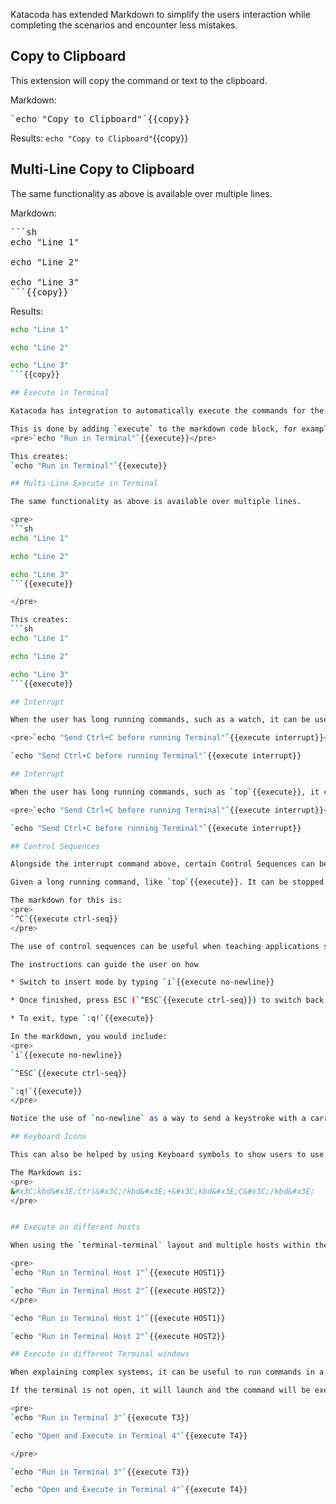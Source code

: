 Katacoda has extended Markdown to simplify the users interaction while completing the scenarios and encounter less mistakes.

## Copy to Clipboard

This extension will copy the command or text to the clipboard.

Markdown: 
<pre>`echo "Copy to Clipboard"`{{copy}}</pre>

Results:
`echo "Copy to Clipboard"`{{copy}}

## Multi-Line Copy to Clipboard

The same functionality as above is available over multiple lines.

Markdown:
<pre>
```sh
echo "Line 1"

echo "Line 2"

echo "Line 3"
```{{copy}}
</pre>

Results:
```sh
echo "Line 1"

echo "Line 2"

echo "Line 3"
```{{copy}}

## Execute in Terminal

Katacoda has integration to automatically execute the commands for the terminal.

This is done by adding `execute` to the markdown code block, for example:
<pre>`echo "Run in Terminal"`{{execute}}</pre>

This creates:
`echo "Run in Terminal"`{{execute}}

## Multi-Line Execute in Terminal

The same functionality as above is available over multiple lines.

<pre>
```sh
echo "Line 1"

echo "Line 2"

echo "Line 3"
```{{execute}}

</pre>

This creates:
```sh
echo "Line 1"

echo "Line 2"

echo "Line 3"
```{{execute}}

## Interrupt

When the user has long running commands, such as a watch, it can be useful to ensure that this is stopped but the user runs the next command. 

<pre>`echo "Send Ctrl+C before running Terminal"`{{execute interrupt}}</pre>

`echo "Send Ctrl+C before running Terminal"`{{execute interrupt}}

## Interrupt

When the user has long running commands, such as `top`{{execute}}, it can be useful to ensure that this is stopped but the user runs the next command. 

<pre>`echo "Send Ctrl+C before running Terminal"`{{execute interrupt}}</pre>

`echo "Send Ctrl+C before running Terminal"`{{execute interrupt}}

## Control Sequences

Alongside the interrupt command above, certain Control Sequences can be sent.

Given a long running command, like `top`{{execute}}. It can be stopped using <kbd>Ctrl</kbd>+<kbd>C</kbd>. This can be executed as a control sequence with the command `^C`{{execute ctrl-seq}}

The markdown for this is:
<pre>
`^C`{{execute ctrl-seq}}
</pre>

The use of control sequences can be useful when teaching applications such as `vim`{{execute}}.

The instructions can guide the user on how  

* Switch to insert mode by typing `i`{{execute no-newline}}

* Once finished, press ESC (`^ESC`{{execute ctrl-seq}}) to switch back to normal mode

* To exit, type `:q!`{{execute}}

In the markdown, you would include:
<pre>
`i`{{execute no-newline}}

`^ESC`{{execute ctrl-seq}}

`:q!`{{execute}}
</pre>

Notice the use of `no-newline` as a way to send a keystroke with a carriage return following it.

## Keyboard Icons

This can also be helped by using Keyboard symbols to show users to use <kbd>Ctrl</kbd>+<kbd>C</kbd>

The Markdown is:
<pre>
&#x3C;kbd&#x3E;Ctrl&#x3C;/kbd&#x3E;+&#x3C;kbd&#x3E;C&#x3C;/kbd&#x3E;
</pre>


## Execute on different hosts 

When using the `terminal-terminal` layout and multiple hosts within the cluster, you can have commands executed on which host is required. This is used within our [Kubernetes scenarios](https://www.katacoda.com/courses/kubernetes/getting-started-with-kubeadm).

<pre>
`echo "Run in Terminal Host 1"`{{execute HOST1}}

`echo "Run in Terminal Host 2"`{{execute HOST2}}
</pre>

`echo "Run in Terminal Host 1"`{{execute HOST1}}

`echo "Run in Terminal Host 2"`{{execute HOST2}}

## Execute in different Terminal windows

When explaining complex systems, it can be useful to run commands in a separate terminal window. This can be run automatically by including the target Terminal number. 

If the terminal is not open, it will launch and the command will be executed. 

<pre>
`echo "Run in Terminal 3"`{{execute T3}}

`echo "Open and Execute in Terminal 4"`{{execute T4}}

</pre>

`echo "Run in Terminal 3"`{{execute T3}}

`echo "Open and Execute in Terminal 4"`{{execute T4}}
